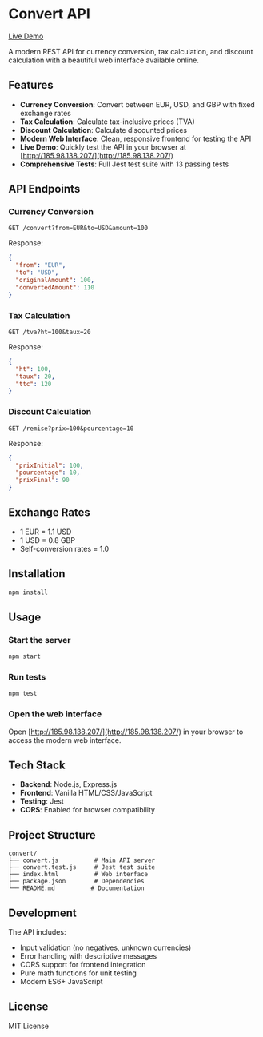 # Convert API

[Live Demo](http://185.98.138.207/)

A modern REST API for currency conversion, tax calculation, and discount calculation with a beautiful web interface available online.

## Features

* **Currency Conversion**: Convert between EUR, USD, and GBP with fixed exchange rates
* **Tax Calculation**: Calculate tax-inclusive prices (TVA)
* **Discount Calculation**: Calculate discounted prices
* **Modern Web Interface**: Clean, responsive frontend for testing the API
* **Live Demo**: Quickly test the API in your browser at [http://185.98.138.207/](http://185.98.138.207/)
* **Comprehensive Tests**: Full Jest test suite with 13 passing tests

## API Endpoints

### Currency Conversion

```
GET /convert?from=EUR&to=USD&amount=100
```

Response:

```json
{
  "from": "EUR",
  "to": "USD",
  "originalAmount": 100,
  "convertedAmount": 110
}
```

### Tax Calculation

```
GET /tva?ht=100&taux=20
```

Response:

```json
{
  "ht": 100,
  "taux": 20,
  "ttc": 120
}
```

### Discount Calculation

```
GET /remise?prix=100&pourcentage=10
```

Response:

```json
{
  "prixInitial": 100,
  "pourcentage": 10,
  "prixFinal": 90
}
```

## Exchange Rates

* 1 EUR = 1.1 USD
* 1 USD = 0.8 GBP
* Self-conversion rates = 1.0

## Installation

```bash
npm install
```

## Usage

### Start the server

```bash
npm start
```

### Run tests

```bash
npm test
```

### Open the web interface

Open [http://185.98.138.207/](http://185.98.138.207/) in your browser to access the modern web interface.

## Tech Stack

* **Backend**: Node.js, Express.js
* **Frontend**: Vanilla HTML/CSS/JavaScript
* **Testing**: Jest
* **CORS**: Enabled for browser compatibility

## Project Structure

```
convert/
├── convert.js          # Main API server
├── convert.test.js     # Jest test suite
├── index.html          # Web interface
├── package.json        # Dependencies
└── README.md          # Documentation
```

## Development

The API includes:

* Input validation (no negatives, unknown currencies)
* Error handling with descriptive messages
* CORS support for frontend integration
* Pure math functions for unit testing
* Modern ES6+ JavaScript

## License

MIT License
